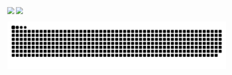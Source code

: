 

<div>
<img height="120em" src="https://github-readme-stats.vercel.app/api?username=ricardohd1&show_icons=true&theme=chartreuse-dark&include_all_commits=true&count_private=true"/>
  <img height="100em" src="https://github-readme-stats.vercel.app/api/top-langs/?username=ricardohd1&layout=compact&langs_count=16&theme=chartreuse-dark"/>  
</div>   

![Snake animation](https://github.com/ricardohd1/ricardohd1/blob/output/github-contribution-grid-snake.svg)
